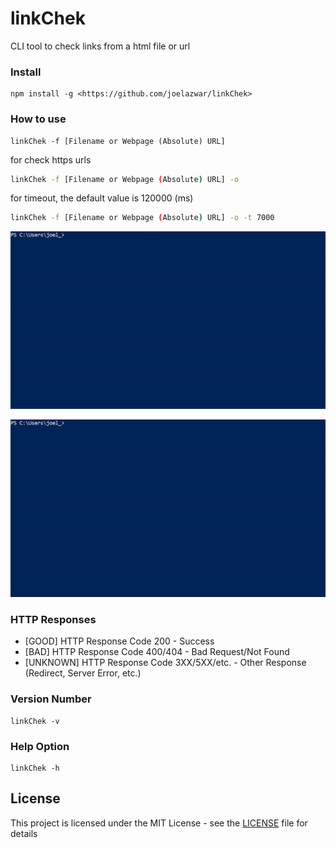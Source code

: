 # linkChek

CLI tool to check links from a html file or url

### Install

```
npm install -g <https://github.com/joelazwar/linkChek>
```

### How to use

```
linkChek -f [Filename or Webpage (Absolute) URL]
```

for check https urls

```sh
linkChek -f [Filename or Webpage (Absolute) URL] -o
```

for timeout, the default value is 120000 (ms)

```sh
linkChek -f [Filename or Webpage (Absolute) URL] -o -t 7000
```

![GIF PREVIEW](assets/filepreview.gif)

![GIF PREVIEW](assets/htmlpreview.gif)

### HTTP Responses

- [GOOD] HTTP Response Code 200 - Success
- [BAD] HTTP Response Code 400/404 - Bad Request/Not Found
- [UNKNOWN] HTTP Response Code 3XX/5XX/etc. - Other Response (Redirect, Server Error, etc.)

### Version Number

```
linkChek -v
```

### Help Option

```
linkChek -h
```

## License

This project is licensed under the MIT License - see the [LICENSE](LICENSE) file for details
